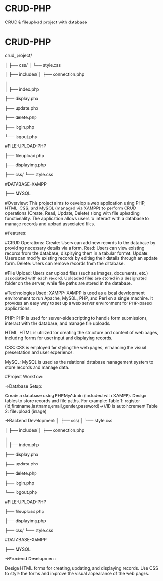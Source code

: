 # CRUD-PHP
CRUD & fileupload project with database

# CRUD-PHP

crud_project/

│
├── css/
│    └── style.css

│
├── includes/
│   ├── connection.php

│   
│
├── index.php

├── display.php

├── update.php

├── delete.php

├── login.php

└── logout.php


#FILE-UPLOAD-PHP


├── fileupload.php

├── displayimg.php

├── css/
     └── style.css

#DATABASE-XAMPP


├── MYSQL


#Overview:
This project aims to develop a web application using PHP, HTML, CSS, and MySQL (managed via XAMPP) to perform CRUD operations (Create, Read, Update, Delete) along with file uploading functionality. The application allows users to interact with a database to manage records and upload associated files.

#Features:

#CRUD Operations:
Create: Users can add new records to the database by providing necessary details via a form.
Read: Users can view existing records from the database, displaying them in a tabular format.
Update: Users can modify existing records by editing their details through an update form.
Delete: Users can remove records from the database.

#File Upload:
Users can upload files (such as images, documents, etc.) associated with each record.
Uploaded files are stored in a designated folder on the server, while file paths are stored in the database.

#Technologies Used:
XAMPP: XAMPP is used as a local development environment to run Apache, MySQL, PHP, and Perl on a single machine. It provides an easy way to set up a web server environment for PHP-based applications.

PHP: PHP is used for server-side scripting to handle form submissions, interact with the database, and manage file uploads.

HTML: HTML is utilized for creating the structure and content of web pages, including forms for user input and displaying records.

CSS: CSS is employed for styling the web pages, enhancing the visual presentation and user experience.

MySQL: MySQL is used as the relational database management system to store records and manage data.

#Project Workflow:

->Database Setup:

Create a database using PHPMyAdmin (included with XAMPP).
Design tables to store records and file paths. For example:
Table 1: register (id,firstname,lastname,email,gender,password)->//ID is autoincrement
Table 2: fileupload (image)

->Backend Development:
│
├── css/
│    └── style.css

│
├── includes/
│   ├── connection.php

│   
│
├── index.php

├── display.php

├── update.php

├── delete.php

├── login.php

└── logout.php


#FILE-UPLOAD-PHP


├── fileupload.php

├── displayimg.php

├── css/
     └── style.css

#DATABASE-XAMPP


├── MYSQL


->Frontend Development:

Design HTML forms for creating, updating, and displaying records.
Use CSS to style the forms and improve the visual appearance of the web pages.




